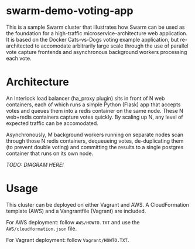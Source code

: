 # swarm-demo-voting-app

This is a sample Swarm cluster that illustrates how Swarm can be used as the foundation for a high-traffic microservice-architecture web application.  It is based on the Docker Cats-vs-Dogs voting example application, but re-architected to accomodate arbitrarily large scale through the use of parallel vote capture frontends and asynchronous background workers processing each vote.

# Architecture

An Interlock load balancer (ha\_proxy plugin) sits in front of N web containers, each of which runs a simple Python (Flask) app that accepts votes and queues them into a redis container on the same node.  These N web+redis containers capture votes quickly.  By scaling up N, any level of expected traffic can be accomodated.  

Asynchronously, M background workers running on separate nodes scan through those N redis containers, dequeueing votes, de-duplicating them (to prevent double voting) and committing the results to a single postgres container that runs on its own node.

*TODO:  DIAGRAM HERE!*

# Usage

This cluster can be deployed on either Vagrant and AWS.  A CloudFormation template (AWS) and a Vangrantfile (Vagrant) are included.

For AWS deployment:  follow `AWS/HOWTO.TXT` and use the `AWS/cloudformation.json` file.

For Vagrant deployment:  follow `Vagrant/HOWTO.TXT`.

